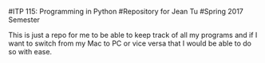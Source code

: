 #ITP 115: Programming in Python
#Repository for Jean Tu
#Spring 2017 Semester


This is just a repo for me to be able to keep track of all my programs and if I want to switch from my Mac to PC or vice versa that I would be able to do so with ease.
